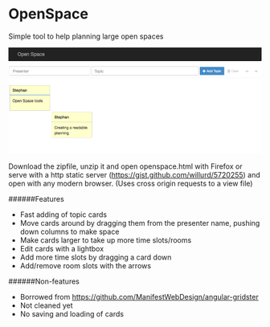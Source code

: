 OpenSpace
=========

Simple tool to help planning large open spaces

![Screenshot of the tool](https://github.com/StephanEggermont/OpenSpace/blob/master/documentation/example.png)

Download the zipfile, unzip it and open openspace.html with Firefox or serve with a http static server (https://gist.github.com/willurd/5720255) and open with any modern browser.
(Uses cross origin requests to a view file) 

######Features
* Fast adding of topic cards
* Move cards around by dragging them from the presenter name, pushing down columns to make space
* Make cards larger to take up more time slots/rooms
* Edit cards with a lightbox
* Add more time slots by dragging a card down
* Add/remove room slots with the arrows 

######Non-features
* Borrowed from https://github.com/ManifestWebDesign/angular-gridster
* Not cleaned yet
* No saving and loading of cards

